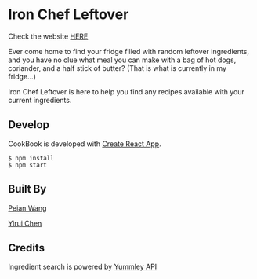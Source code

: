 # Iron Chef Leftover

Check the website [HERE](https://ironchef-leftover.herokuapp.com/)

Ever come home to find your fridge filled with random leftover ingredients, and you have no clue what meal you can make with a bag of hot dogs, coriander, and a half stick of butter? (That is what is currently in my fridge...)

Iron Chef Leftover is here to help you find any recipes available with your current ingredients.

## Develop
CookBook is developed with [Create React App](https://github.com/facebookincubator/create-react-app).
```
$ npm install
$ npm start
```

## Built By
[Peian Wang](https://github.com/mangopeian)

[Yirui Chen](https://github.com/yiruic)

## Credits
Ingredient search is powered by [Yummley API](https://developer.yummly.com/)

